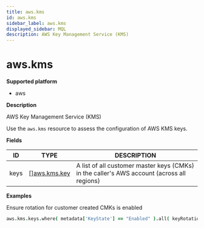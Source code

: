 ```yaml
---
title: aws.kms
id: aws.kms
sidebar_label: aws.kms
displayed_sidebar: MQL
description: AWS Key Management Service (KMS)
---
```


# aws.kms

**Supported platform**

- aws

**Description**

AWS Key Management Service (KMS)

Use the `aws.kms` resource to assess the configuration of AWS KMS keys.

**Fields**

| ID   | TYPE                                    | DESCRIPTION                                                                                |
| ---- | --------------------------------------- | ------------------------------------------------------------------------------------------ |
| keys | &#91;&#93;[aws.kms.key](aws.kms.key.md) | A list of all customer master keys (CMKs) in the caller's AWS account (across all regions) |

**Examples**

Ensure rotation for customer created CMKs is enabled

```coffee
aws.kms.keys.where( metadata['KeyState'] == "Enabled" ).all( keyRotationEnabled == true )
```
